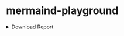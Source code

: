 # mermaind-playground


<details>
    <summary>Download Report</summary>
    
```mermaid
    flowchart TB
    User -- Publish --> Downloader_Queue

```

</details>


